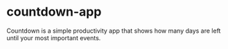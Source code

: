 # countdown-app
Countdown is a simple productivity app that shows how many days are left until your most important events.
